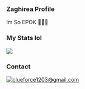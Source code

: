 ### Zaghirea Profile 

Im So EPOK 🥶🥶😱


### My Stats lol

<img src="https://github-readme-stats.vercel.app/api?username=zaghireax&&show_icons=true&title_color=ffffff&icon_color=bb2acf&text_color=daf7dc&bg_color=151515">


### Contact
<a href="mailto:subtoax123@gmail.com" target="blank"><img src="https://shields.io/badge/send_me-email-d44a3c?logo=gmail&style=for-the-badge" alt="clueforce1203@gmail.com"/></a> 
</p>
